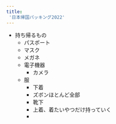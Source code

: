 ```yaml
---
title:
 '日本帰国パッキング2022'
---
```

- 持ち帰るもの
	- パスポート
	- マスク
	- メガネ
	- 電子機器
		- カメラ
	- 服
		- 下着
		- ズボンほとんど全部
		- 靴下
		- 上着、着たいやつだけ持っていく
		- 